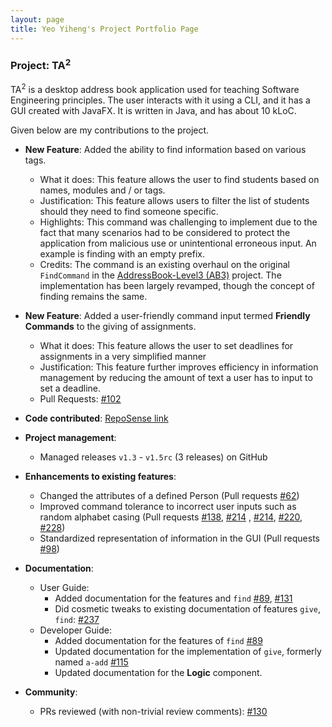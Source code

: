 ```yaml
---
layout: page
title: Yeo Yiheng's Project Portfolio Page
---
```


### Project: TA<sup>2</sup>

TA<sup>2</sup> is a desktop address book application used for teaching Software Engineering principles. The user interacts with it using a CLI, and it has a GUI created with JavaFX. It is written in Java, and has about 10 kLoC.

Given below are my contributions to the project.

* **New Feature**: Added the ability to find information based on various tags.
    * What it does: This feature allows the user to find students based on names, modules and / or tags.
    * Justification: This feature allows users to filter the list of students should they need to find someone specific.
    * Highlights: This command was challenging to implement due to the fact that many scenarios had to be considered to protect the application from malicious use or unintentional erroneous input. An example is finding with an empty prefix.
    * Credits: The command is an existing overhaul on the original `FindCommand` in the [AddressBook-Level3 (AB3)](https://github.com/nus-cs2103-AY2122S1/tp) project. The implementation has been largely revamped, though the concept of finding remains the same.

* **New Feature**: Added a user-friendly command input termed **Friendly Commands** to the giving of assignments. 
  * What it does: This feature allows the user to set deadlines for assignments in a very simplified manner
  * Justification: This feature further improves efficiency in information management by reducing the amount of text a user has to input to set a deadline.
  * Pull Requests: [\#102](https://github.com/AY2122S1-CS2103T-T13-2/tp/pull/102)

* **Code contributed**: [RepoSense link](https://nus-cs2103-ay2122s1.github.io/tp-dashboard/#breakdown=true&search=yeo-yiheng)

* **Project management**:
    * Managed releases `v1.3` - `v1.5rc` (3 releases) on GitHub

* **Enhancements to existing features**:
    * Changed the attributes of a defined Person (Pull requests [\#62](https://github.com/AY2122S1-CS2103T-T13-2/tp/pull/62))
    * Improved command tolerance to incorrect user inputs such as random alphabet casing 
(Pull requests [\#138](https://github.com/AY2122S1-CS2103T-T13-2/tp/pull/138), [\#214](https://github.com/AY2122S1-CS2103T-T13-2/tp/pull/214)
, [\#214](https://github.com/AY2122S1-CS2103T-T13-2/tp/pull/214), [\#220](https://github.com/AY2122S1-CS2103T-T13-2/tp/pull/220), [\#228](https://github.com/AY2122S1-CS2103T-T13-2/tp/pull/228))
    * Standardized representation of information in the GUI (Pull requests [\#98](https://github.com/AY2122S1-CS2103T-T13-2/tp/pull/98))

* **Documentation**:
    * User Guide:
        * Added documentation for the features and `find` [\#89](https://github.com/AY2122S1-CS2103T-T13-2/tp/pull/89), [\#131](https://github.com/AY2122S1-CS2103T-T13-2/tp/pull/131)
        * Did cosmetic tweaks to existing documentation of features `give`, `find`: [\#237](https://github.com/AY2122S1-CS2103T-T13-2/tp/pull/237)
    * Developer Guide:
        * Added documentation for the features of `find` [\#89](https://github.com/AY2122S1-CS2103T-T13-2/tp/pull/89)
        * Updated documentation for the implementation of `give`, formerly named `a-add` [\#115](https://github.com/AY2122S1-CS2103T-T13-2/tp/pull/115)
        * Updated documentation for the **Logic** component.

* **Community**:
    * PRs reviewed (with non-trivial review comments): [\#130](https://github.com/AY2122S1-CS2103T-T13-2/tp/pull/130#discussion_r735115596)
